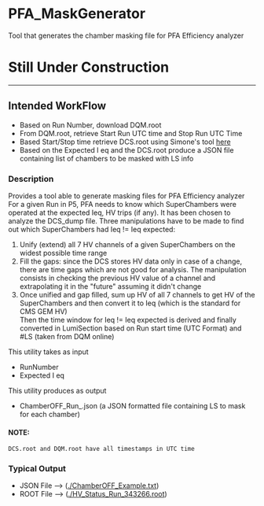 # PFA_MaskGenerator
Tool that generates the chamber masking file for PFA Efficiency analyzer
# Still Under Construction
------

## Intended WorkFlow
* Based on Run Number, download DQM.root
* From DQM.root, retrieve Start Run UTC time and Stop Run UTC Time
* Based Start/Stop time retrieve DCS.root using Simone's tool [here](https://github.com/simonepv/P5GEMOfflineMonitor)
* Based on the Expected I eq and the DCS.root produce a JSON file containing list of chambers to be masked with LS info
### Description
Provides a tool able to generate masking files for PFA Efficiency analyzer
For a given Run in P5, PFA needs to know which SuperChambers were operated at the expected
Ieq, HV trips (if any).
It has been chosen to analyze the DCS_dump file. Three manipulations have to be made 
to find out which SuperChambers had Ieq != Ieq expected:
    
1. Unify (extend) all 7 HV channels of a given SuperChambers on the widest possible time range
1. Fill the gaps: since the DCS stores HV data only in case of a change, there are time gaps which are not good for analysis.
       The manipulation consists in checking the previous HV value of a channel and extrapolating it in the "future" assuming it didn't change
1. Once unified and gap filled, sum up HV of all 7 channels to get HV of the SuperChambers and then convert it to Ieq (which is the standard for CMS GEM HV)   
   Then the time window for Ieq != Ieq expected is derived and finally converted in LumiSection based on Run start time (UTC Format) and #LS (taken from DQM online)

This utility takes as input 
* RunNumber
* Expected I eq
   
This utility produces as output 
* ChamberOFF_Run_<RunNumber>.json  (a JSON formatted file containing LS to mask for each chamber)

#### NOTE:
    DCS.root and DQM.root have all timestamps in UTC time

### Typical Output
* JSON File --> ([./ChamberOFF_Example.txt](./ChamberOFF_Run_343266.json))
* ROOT File --> ([./HV_Status_Run_343266.root](./HV_Status_Run_343266.root))